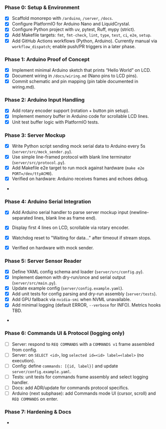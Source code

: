 ### Phase 0: Setup & Environment

- [x] Scaffold monorepo with `/arduino`, `/server`, `/docs`.
- [x] Configure PlatformIO for Arduino Nano and LiquidCrystal.
- [x] Configure Python project with uv, pytest, Ruff, mypy (strict).
- [x] Add Makefile targets: `fmt`, `fmt-check`, `lint`, `type`, `test`, `ci`, `e2e`, `setup`.
- [x] Add GitHub Actions workflows (Python, Arduino). Currently manual via `workflow_dispatch`; enable push/PR triggers in a later phase.

### Phase 1: Arduino Proof of Concept

- [x] Implement minimal Arduino sketch that prints “Hello World” on LCD.
- [x] Document wiring in `/docs/wiring.md` (Nano pins to LCD pins).
- [x] Commit schematic and pin mapping (pin table documented in wiring.md).

### Phase 2: Arduino Input Handling

- [x] Add rotary encoder support (rotation + button pin setup).
- [x] Implement memory buffer in Arduino code for scrollable LCD lines.
- [x] Unit test buffer logic with PlatformIO tests.

### Phase 3: Server Mockup

- [x] Write Python script sending mock serial data to Arduino every 5s (`server/src/mock_sender.py`).
- [x] Use simple line-framed protocol with blank line terminator (`server/src/protocol.py`).
- [x] Add Makefile e2e target to run mock against hardware (`make e2e PORT=/dev/ttyACM0`).
- [x] Verified on hardware: Arduino receives frames and echoes debug.
-

### Phase 4: Arduino Serial Integration

- [x] Add Arduino serial handler to parse server mockup input (newline-separated lines, blank line as frame end).
- [x] Display first 4 lines on LCD, scrollable via rotary encoder.
- [x] Watchdog reset to "Waiting for data..." after timeout if stream stops.
- [x] Verified on hardware with mock sender.


### Phase 5: Server Sensor Reader

- [x] Define YAML config schema and loader (`server/src/config.py`).
- [x] Implement daemon with dry-run/once and serial output (`server/src/main.py`).
- [x] Update example config (`server/config.example.yaml`).
- [x] Add unit tests for config parsing and dry-run assembly (`server/tests`).
- [x] Add GPU fallback via `nvidia-smi` when NVML unavailable.
- [x] Add minimal logging (default ERROR, `--verbose` for INFO). Metrics hooks TBD.
-

### Phase 6: Commands UI & Protocol (logging only)

- [ ] Server: respond to `REQ COMMANDS` with a `COMMANDS v1` frame assembled from config.
- [ ] Server: on `SELECT <id>`, log `selected id=<id> label=<label>` (no execution).
- [ ] Config: define `commands: [{id, label}]` and update `server/config.example.yaml`.
- [ ] Tests: unit tests for commands frame assembly and select logging handler.
- [ ] Docs: add ADR/update for commands protocol specifics.
- [ ] Arduino (next subphase): add Commands mode UI (cursor, scroll) and `REQ COMMANDS` on enter.

### Phase 7: Hardening & Docs

- 
